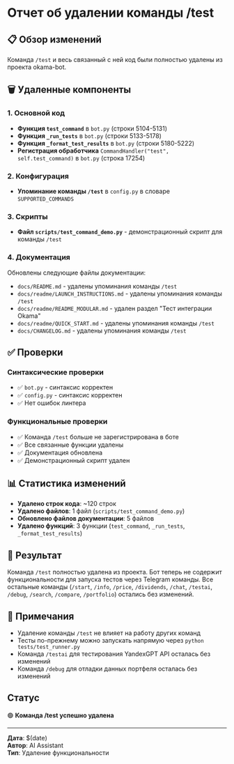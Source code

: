 # Отчет об удалении команды /test

## 📋 Обзор изменений

Команда `/test` и весь связанный с ней код были полностью удалены из проекта okama-bot.

## 🗑️ Удаленные компоненты

### 1. Основной код
- **Функция `test_command`** в `bot.py` (строки 5104-5131)
- **Функция `_run_tests`** в `bot.py` (строки 5133-5178) 
- **Функция `_format_test_results`** в `bot.py` (строки 5180-5222)
- **Регистрация обработчика** `CommandHandler("test", self.test_command)` в `bot.py` (строка 17254)

### 2. Конфигурация
- **Упоминание команды `/test`** в `config.py` в словаре `SUPPORTED_COMMANDS`

### 3. Скрипты
- **Файл `scripts/test_command_demo.py`** - демонстрационный скрипт для команды `/test`

### 4. Документация
Обновлены следующие файлы документации:
- `docs/README.md` - удалены упоминания команды `/test`
- `docs/readme/LAUNCH_INSTRUCTIONS.md` - удалены упоминания команды `/test`
- `docs/readme/README_MODULAR.md` - удален раздел "Тест интеграции Okama"
- `docs/readme/QUICK_START.md` - удалены упоминания команды `/test`
- `docs/CHANGELOG.md` - удалены упоминания команды `/test`

## ✅ Проверки

### Синтаксические проверки
- ✅ `bot.py` - синтаксис корректен
- ✅ `config.py` - синтаксис корректен
- ✅ Нет ошибок линтера

### Функциональные проверки
- ✅ Команда `/test` больше не зарегистрирована в боте
- ✅ Все связанные функции удалены
- ✅ Документация обновлена
- ✅ Демонстрационный скрипт удален

## 📊 Статистика изменений

- **Удалено строк кода**: ~120 строк
- **Удалено файлов**: 1 файл (`scripts/test_command_demo.py`)
- **Обновлено файлов документации**: 5 файлов
- **Удалено функций**: 3 функции (`test_command`, `_run_tests`, `_format_test_results`)

## 🎯 Результат

Команда `/test` полностью удалена из проекта. Бот теперь не содержит функциональности для запуска тестов через Telegram команды. Все остальные команды (`/start`, `/info`, `/price`, `/dividends`, `/chat`, `/testai`, `/debug`, `/search`, `/compare`, `/portfolio`) остались без изменений.

## 📝 Примечания

- Удаление команды `/test` не влияет на работу других команд
- Тесты по-прежнему можно запускать напрямую через `python tests/test_runner.py`
- Команда `/testai` для тестирования YandexGPT API осталась без изменений
- Команда `/debug` для отладки данных портфеля осталась без изменений

## Статус
🟢 **Команда /test успешно удалена**

---
**Дата**: $(date)  
**Автор**: AI Assistant  
**Тип**: Удаление функциональности
